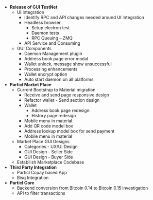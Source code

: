 - **Release of GUI TestNet**
    + UI Integration
        * Identify RPC and API changes needed around UI Integration
        * Headless browser
            - Setup electron test
            - Daemon tests
            - RPC Queuing &ndash; ZMQ
        * API Service and Consuming
    + GUI Components
        * Daemon Management plugin
        * Address book page error modal
        * Wallet unlock, message show unsuccessful
        * Processing enhancements
        * Wallet encrypt option
        * Auto start daemon on all platforms
- **Particl Market Place**
    + Current Bootstrap to Material migration
        * Receive and send page responsive design
        * Refactor wallet - Send section design
        * Wallet
            - Address book page redesign
            - History page redesign
        * Mobile menu in material
        * Add QR code model box
        * Address lookup model box for send payment
        * Mobile menu in material
    + Market Place GUI Designs
        * Categories - UX/UI Design
        * GUI Design - Seller Side
        * GUI Design - Buyer Side
    + Estabilish Marketplace Codebase
- **Third Party Integration**
    + Particl Copay based App
    + Bisq Integration
- **Particl Core**
    + Backend conversion from Bitcoin 0.14 to Bitcoin 0.15 investigation
    + API to filter transactions